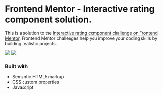 # Frontend Mentor - Interactive rating component solution.

This is a solution to the [Interactive rating component challenge on Frontend Mentor](https://www.frontendmentor.io/challenges/interactive-rating-component-koxpeBUmI). Frontend Mentor challenges help you improve your coding skills by building realistic projects. 

![](./solution/desktop-1.png)
![](./solution/desktop-3.png)

### Built with

- Semantic HTML5 markup
- CSS custom properties
- Javascript
